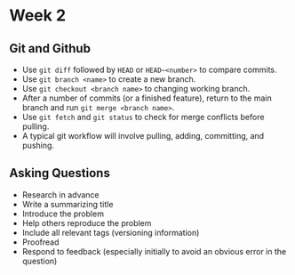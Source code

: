 # Week 2

## Git and Github

- Use `git diff` followed by `HEAD` or `HEAD~<number>` to compare commits.
- Use `git branch <name>` to create a new branch.
- Use `git checkout <branch name>` to changing working branch.
- After a number of commits (or a finished feature), return to the main branch and run `git merge <branch name>`.
- Use `git fetch` and `git status` to check for merge conflicts before pulling.
- A typical git workflow will involve pulling, adding, committing, and pushing.

## Asking Questions

- Research in advance
- Write a summarizing title
- Introduce the problem
- Help others reproduce the problem
- Include all relevant tags (versioning information)
- Proofread
- Respond to feedback (especially initially to avoid an obvious error in the question)

